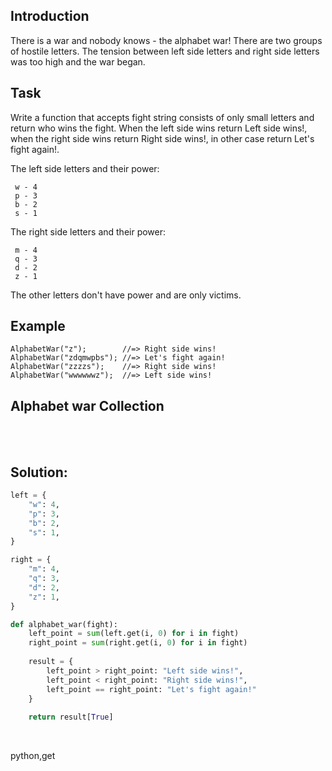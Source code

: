 ## Introduction

There is a war and nobody knows - the alphabet war!
There are two groups of hostile letters. The tension between left side letters and right side letters was too high and the war began.

## Task

Write a function that accepts fight string consists of only small letters and return who wins the fight. When the left side wins return Left side wins!, when the right side wins return Right side wins!, in other case return Let's fight again!.

The left side letters and their power:

```
 w - 4
 p - 3
 b - 2
 s - 1
```

The right side letters and their power:

```
 m - 4
 q - 3
 d - 2
 z - 1
```

The other letters don't have power and are only victims.

## Example

```
AlphabetWar("z");        //=> Right side wins!
AlphabetWar("zdqmwpbs"); //=> Let's fight again!
AlphabetWar("zzzzs");    //=> Right side wins!
AlphabetWar("wwwwwwz");  //=> Left side wins!
```

## Alphabet war Collection

<br><br>

## Solution:
```py
left = {
    "w": 4,
    "p": 3,
    "b": 2,
    "s": 1,
}

right = {
    "m": 4,
    "q": 3,
    "d": 2,
    "z": 1,
}

def alphabet_war(fight):
    left_point = sum(left.get(i, 0) for i in fight)
    right_point = sum(right.get(i, 0) for i in fight)
    
    result = {
        left_point > right_point: "Left side wins!",
        left_point < right_point: "Right side wins!",
        left_point == right_point: "Let's fight again!"
    }
    
    return result[True]
```


<br>


<tag>python,get<tag>
